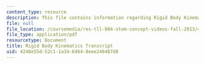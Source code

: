 ```yaml
---
content_type: resource
description: This file contains information regarding Rigid Body Kinematics.
file: null
file_location: /coursemedia/res-tll-004-stem-concept-videos-fall-2013/4248e55d52c11a3464648eee246467d8_MITRES_TLL-004F13_RigBoKin.pdf
file_type: application/pdf
resourcetype: Document
title: Rigid Body Kinematics Transcript
uid: 4248e55d-52c1-1a34-6464-8eee246467d8
---
```

